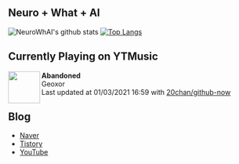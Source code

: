 ## Neuro + What + AI

![NeuroWhAI's github stats](https://github-readme-stats.vercel.app/api?username=neurowhai&count_private=true&show_icons=true)
[![Top Langs](https://github-readme-stats.vercel.app/api/top-langs/?username=neurowhai&layout=compact)](https://github.com/anuraghazra/github-readme-stats)

## Currently Playing on YTMusic

[<img align="left" height="65" src="https://lh3.googleusercontent.com/XoQh4YAICEA6B2STwbTEE-D04vG21tKUnbSKSTUN7RpH8I052tOpE7SYmOsOt1DUZkaP07xBbOUM8ipESA">](https://music.youtube.com/channel/UCJHA2F-a3tqfftyUDbIxaDQ)

**Abandoned**  
Geoxor  
Last updated at 01/03/2021 16:59 with [20chan/github-now](https://github.com/20chan/github-now)

## Blog

- [Naver](http://blog.naver.com/neurowhai)
- [Tistory](http://neurowhai.tistory.com/)
- [YouTube](https://www.youtube.com/channel/UCB_v1xU6laBHOeH6z4L-Mtw)
